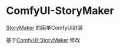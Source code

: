 # ComfyUI-StoryMaker
 [StoryMaker](https://github.com/RedAIGC/StoryMaker) 的简单ComfyUI封装

基于[ComfyUI-StoryMaker](https://github.com/tanglaoya321/ComfyUI-StoryMaker) 修改
